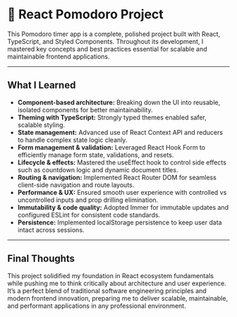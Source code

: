 # 🚀 React Pomodoro Project

This Pomodoro timer app is a complete, polished project built with React, TypeScript, and Styled Components. Throughout its development, I mastered key concepts and best practices essential for scalable and maintainable frontend applications.

---

## What I Learned

* **Component-based architecture:** Breaking down the UI into reusable, isolated components for better maintainability.
* **Theming with TypeScript:** Strongly typed themes enabled safer, scalable styling.
* **State management:** Advanced use of React Context API and reducers to handle complex state logic cleanly.
* **Form management & validation:** Leveraged React Hook Form to efficiently manage form state, validations, and resets.
* **Lifecycle & effects:** Mastered the useEffect hook to control side effects such as countdown logic and dynamic document titles.
* **Routing & navigation:** Implemented React Router DOM for seamless client-side navigation and route layouts.
* **Performance & UX:** Ensured smooth user experience with controlled vs uncontrolled inputs and prop drilling elimination.
* **Immutability & code quality:** Adopted Immer for immutable updates and configured ESLint for consistent code standards.
* **Persistence:** Implemented localStorage persistence to keep user data intact across sessions.

---

## Final Thoughts

This project solidified my foundation in React ecosystem fundamentals while pushing me to think critically about architecture and user experience. It’s a perfect blend of traditional software engineering principles and modern frontend innovation, preparing me to deliver scalable, maintainable, and performant applications in any professional environment.
